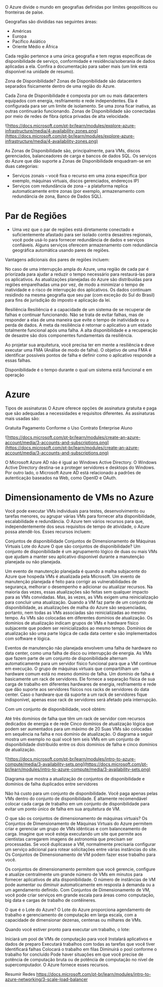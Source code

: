 O Azure divide o mundo em geografias definidas por limites geopolíticos ou fronteiras de paíse.

Geografias são divididas nas seguintes áreas:

- Américas
- Europa
- Pacífico Asiático
- Oriente Médio e África

Cada região pertence a uma única geografia e tem regras específicas de disponibilidade de serviço, conformidade e residência/soberania de dados aplicadas a ela. Confira a documentação para saber mais (um link está disponível na unidade de resumo).

Zona de Disponibilidade?
Zonas de Disponibilidade são datacenters separados fisicamente dentro de uma região do Azure.

Cada Zona de Disponibilidade é composta por um ou mais datacenters equipados com energia, resfriamento e rede independentes. Ela é configurada para ser um limite de isolamento. Se uma zona ficar inativa, as outras continuarão funcionando. Zonas de Disponibilidade são conectadas por meio de redes de fibra óptica privadas de alta velocidade.

![https://docs.microsoft.com/pt-br/learn/modules/explore-azure-infrastructure/media/4-availability-zones.png](https://docs.microsoft.com/pt-br/learn/modules/explore-azure-infrastructure/media/4-availability-zones.png)


As Zonas de Disponibilidade são, principalmente, para VMs, discos gerenciados, balanceadores de carga e bancos de dados SQL. Os serviços do Azure que dão suporte a Zonas de Disponibilidade enquadram-se em duas categorias:

- Serviços zonais – você fixa o recurso em uma zona específica (por exemplo, máquinas virtuais, discos gerenciados, endereços IP)
- Serviços com redundância de zona – a plataforma replica automaticamente entre zonas (por exemplo, armazenamento com redundância de zona, Banco de Dados SQL).



# Par de Regiões
- Uma vez que o par de regiões está diretamente conectado e suficientemente afastado para ser isolado contra desastres regionais, você pode usá-lo para fornecer redundância de dados e serviços confiáveis. Alguns serviços oferecem armazenamento com redundância geográfica automática usando pares de regiões.

Vantagens adicionais dos pares de regiões incluem:

No caso de uma interrupção ampla do Azure, uma região de cada par é priorizada para ajudar a reduzir o tempo necessário para restaurá-las para os aplicativos.
As atualizações planejadas do Azure são distribuídas para regiões emparelhadas uma por vez, de modo a minimizar o tempo de inatividade e o risco de interrupção dos aplicativos.
Os dados continuam residindo na mesma geografia que seu par (com exceção do Sul do Brasil) para fins de jurisdição do imposto e aplicação da lei.


Resiliência
Resiliência é a capacidade de um sistema de se recuperar de falhas e continuar funcionando. Não se trata de evitar falhas, mas de responder a elas de uma maneira que evite o tempo de inatividade ou a perda de dados. A meta da resiliência é retornar o aplicativo a um estado totalmente funcional após uma falha. A alta disponibilidade e a recuperação de desastre são dois componentes fundamentais da resiliência.

Ao projetar sua arquitetura, você precisa ter em mente a resiliência e deve executar uma FMA (Análise de modo de falha). O objetivo de uma FMA é identificar possíveis pontos de falha e definir como o aplicativo responde a essas falhas.

Disponibilidade é o tempo durante o qual um sistema está funcional e em operação


# Azure 

Tipos de assinaturas
O Azure oferece opções de assinatura gratuita e paga que são adequadas a necessidades e requisitos diferentes. As assinaturas mais usadas são:

Gratuita
Pagamento Conforme o Uso
Contrato Enterprise
Aluno

![https://docs.microsoft.com/pt-br/learn/modules/create-an-azure-account/media/3-accounts-and-subscriptions.png](https://docs.microsoft.com/pt-br/learn/modules/create-an-azure-account/media/3-accounts-and-subscriptions.png)


O Microsoft Azure AD não é igual ao Windows Active Directory. O Windows Active Directory destina-se a proteger servidores e desktops do Windows. Por outro lado, o Microsoft Azure AD está relacionado a padrões de autenticação baseados na Web, como OpenID e OAuth.


# Dimensionamento de VMs no Azure
Você pode executar VMs individuais para testes, desenvolvimento ou tarefas menores, ou agrupar várias VMs para fornecer alta disponibilidade, escalabilidade e redundância. O Azure tem vários recursos para que, independentemente dos seus requisitos de tempo de atividade, o Azure possa atendê-los. Esses recursos incluem:

Conjuntos de disponibilidade
Conjuntos de Dimensionamento de Máquinas Virtuais
Lote do Azure
O que são conjuntos de disponibilidade?
Um conjunto de disponibilidade é um agrupamento lógico de duas ou mais VMs que ajudam a manter seu aplicativo disponível durante a manutenção planejada ou não planejada.

Um evento de manutenção planejada é quando a malha subjacente do Azure que hospeda VMs é atualizada pela Microsoft. Um evento de manutenção planejada é feito para corrigir as vulnerabilidades de segurança, melhorar o desempenho e adicionar ou atualizar recursos. Na maioria das vezes, essas atualizações são feitas sem qualquer impacto para as VMs convidadas. Mas, às vezes, as VMs exigem uma reinicialização para concluir uma atualização. Quando a VM faz parte de um conjunto de disponibilidade, as atualizações de malha do Azure são sequenciadas, portanto, nem todas as VMs associadas são reinicializadas ao mesmo tempo. As VMs são colocadas em diferentes domínios de atualização. Os domínios de atualização indicam grupos de VMs e hardware físico subjacente que podem ser reinicializados ao mesmo tempo. Domínios de atualização são uma parte lógica de cada data center e são implementados com software e lógica.

Eventos de manutenção não planejada envolvem uma falha de hardware no data center, como uma falha de disco ou interrupção de energia. As VMs que fazem parte de um conjunto de disponibilidade alternam automaticamente para um servidor físico funcional para que a VM continue em execução. O grupo de máquinas virtuais que compartilham um hardware comum está no mesmo domínio de falha. Um domínio de falha é basicamente um rack de servidores. Ele fornece a separação física de sua carga de trabalho em diferentes hardwares de energia, resfriamento e rede que dão suporte aos servidores físicos nos racks de servidores do data center. Caso o hardware que dá suporte a um rack de servidores fique indisponível, apenas esse rack de servidores será afetado pela interrupção.

Com um conjunto de disponibilidade, você obtém:

Até três domínios de falha que têm um rack de servidor com recursos dedicados de energia e de rede
Cinco domínios de atualização lógica que podem ser aumentados para um máximo de 20
Suas VMs são colocadas em sequência na falha e nos domínio de atualização. O diagrama a seguir mostra um exemplo no qual você tem seis VMs em um conjunto de disponibilidade distribuído entre os dois domínios de falha e cinco domínios de atualização.

![https://docs.microsoft.com/pt-br/learn/modules/intro-to-azure-compute/media/3-availability-sets.png](https://docs.microsoft.com/pt-br/learn/modules/intro-to-azure-compute/media/3-availability-sets.png)

Diagrama que mostra a atualização de conjuntos de disponibilidade e domínios de falha duplicados entre servidores

Não há custo para um conjunto de disponibilidade. Você paga apenas pelas VMs dentro do conjunto de disponibilidade. É altamente recomendável colocar cada carga de trabalho em um conjunto de disponibilidade para evitar um ponto único de falha em sua arquitetura de VM.

O que são os conjuntos de dimensionamento de máquinas virtuais?
Os Conjuntos de Dimensionamento de Máquinas Virtuais do Azure permitem criar e gerenciar um grupo de VMs idênticas e com balanceamento de carga. Imagine que você esteja executando um site que permite aos cientistas carregarem imagens de astronomia que precisam ser processadas. Se você duplicasse a VM, normalmente precisaria configurar um serviço adicional para rotear solicitações entre várias instâncias do site. Os Conjuntos de Dimensionamento de VM podem fazer esse trabalho para você.

Os conjuntos de dimensionamento permitem que você gerencie, configure e atualize centralmente um grande número de VMs em minutos para fornecer aplicativos de alta disponibilidade. O número de instâncias de VM pode aumentar ou diminuir automaticamente em resposta à demanda ou a um agendamento definido. Com Conjuntos de Dimensionamento de VM, você pode criar serviços em grande escala para áreas como computação, big data e cargas de trabalho de contêineres.

O que é o Lote do Azure?
O Lote do Azure proporciona agendamento de trabalho e gerenciamento de computação em larga escala, com a capacidade de dimensionar dezenas, centenas ou milhares de VMs.

Quando você estiver pronto para executar um trabalho, o lote:

Iniciará um pool de VMs de computação para você
Instalará aplicativos e dados de preparo
Executará trabalhos com todas as tarefas que você tiver
Identificará falhas
Colocará o trabalho em filas
Diminuirá o pool conforme o trabalho for concluído
Pode haver situações em que você precise de potência de computação bruta ou de potência de computação no nível de supercomputador. O Azure fornece esses recursos.


Resumir Redes
https://docs.microsoft.com/pt-br/learn/modules/intro-to-azure-networking/3-scale-load-balancer